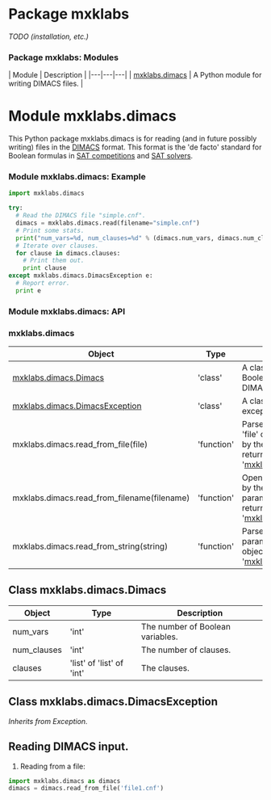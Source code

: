 # Package mxklabs

*TODO (installation, etc.)*

### Package mxklabs: Modules

| Module | Description |
|---|---|---|
| [mxklabs.dimacs](#mxklabs.dimacs) | A Python module for writing DIMACS files. |

# <a name="mxklabs.dimacs">Module mxklabs.dimacs
This Python package mxklabs.dimacs is for reading (and in future possibly writing) files in the [DIMACS](http://people.sc.fsu.edu/~jburkardt/data/cnf/cnf.html) format. This format is the 'de facto' standard for Boolean formulas in [SAT competitions](http://www.satcompetition.org/) and [SAT solvers](http://www.satlive.org/solvers/).

### Module mxklabs.dimacs: Example
```python
import mxklabs.dimacs

try:
  # Read the DIMACS file "simple.cnf".
  dimacs = mxklabs.dimacs.read(filename="simple.cnf")
  # Print some stats.
  print("num_vars=%d, num_clauses=%d" % (dimacs.num_vars, dimacs.num_clauses))
  # Iterate over clauses.
  for clause in dimacs.clauses:
    # Print them out.
    print clause
except mxklabs.dimacs.DimacsException e:
  # Report error.
  print e  
```

### Module mxklabs.dimacs: API

### mxklabs.dimacs

| Object | Type | Description |
|---|---|---|
| [mxklabs.dimacs.Dimacs](#mxklabs.dimacs.Dimacs) | 'class' | A class representing a Boolean formula (in DIMACS format). |
| [mxklabs.dimacs.DimacsException](#mxklabs.dimacs.DimacsException) | 'class' | A class representing an exception. |
| mxklabs.dimacs.read_from_file(file) | 'function' | Parses the content of the 'file' object (as specified by the file parameter) and returns an object of type '[mxklabs.dimacs.Dimacs](#mxklabs.dimacs.Dimacs)'. |
| mxklabs.dimacs.read_from_filename(filename) | 'function' | Opens a file (as specified by the filename parameter), parses its returns an object of type '[mxklabs.dimacs.Dimacs](#mxklabs.dimacs.Dimacs)'. |
| mxklabs.dimacs.read_from_string(string) | 'function' | Parses the string parameter and returns an object of type '[mxklabs.dimacs.Dimacs](#mxklabs.dimacs.Dimacs)'. |

## <a name="mxklabs.dimacs.Dimacs">Class mxklabs.dimacs.Dimacs</a>

| Object | Type | Description |
|---|---|---|
| num_vars | 'int' | The number of Boolean variables. |
| num_clauses | 'int' | The number of clauses. |
| clauses | 'list' of 'list' of 'int' | The clauses. | 

## <a name="mxklabs.dimacs.DimacsException">Class mxklabs.dimacs.DimacsException</a>

*Inherits from Exception.*

## Reading DIMACS input.

1. Reading from a file:

```python
import mxklabs.dimacs as dimacs
dimacs = dimacs.read_from_file('file1.cnf')
```
